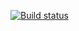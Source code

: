 [![Build status](https://ci.appveyor.com/api/projects/status/81qrxmj992fa1nco?svg=true)](https://ci.appveyor.com/project/Budenovsky/aqa-hw-2-1-card-order)
